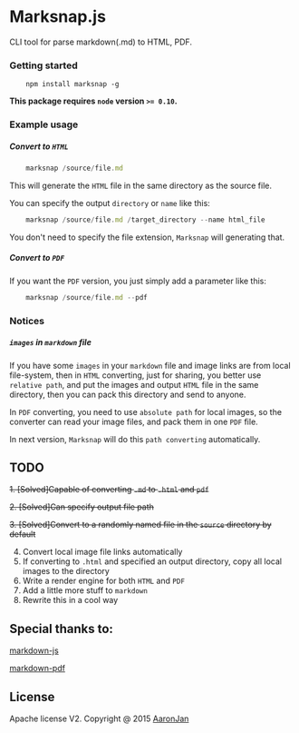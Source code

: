 # Marksnap.js
CLI tool for parse markdown(.md) to HTML, PDF.

### Getting started

```
    npm install marksnap -g
```

**This package requires `node` version `>= 0.10`.**

### Example usage

##### Convert to `HTML`

```javascript
    marksnap /source/file.md
```

This will generate the `HTML` file in the same directory as the source file.

You can specify the output `directory` or `name` like this:

```javascript
    marksnap /source/file.md /target_directory --name html_file
```

You don't need to specify the file extension, `Marksnap` will generating that.

##### Convert to `PDF`

If you want the `PDF` version, you just simply add a parameter like this:

```javascript
    marksnap /source/file.md --pdf
```

### Notices

##### `images` in `markdown` file

If you have some `images` in your `markdown` file and image links are from
local file-system, then in `HTML` converting, just for sharing, you better use
`relative path`, and put the images and output `HTML` file in the same
directory, then you can pack this directory and send to anyone.

In `PDF` converting, you need to use `absolute path` for local images, so the
converter can read your image files, and pack them in one `PDF` file.

In next version, `Marksnap` will do this `path converting` automatically.


## TODO

~~1. [Solved]Capable of converting `.md` to `.html` and `pdf`~~

~~2. [Solved]Can specify output file path~~

~~3. [Solved]Convert to a randomly named file in the `source` directory by default~~

4. Convert local image file links automatically
5. If converting to `.html` and specified an output directory, copy all local
images to the directory
6. Write a render engine for both `HTML` and `PDF`
7. Add a little more stuff to `markdown`
8. Rewrite this in a cool way


## Special thanks to:

[markdown-js](https://github.com/evilstreak/markdown-js)

[markdown-pdf](https://github.com/alanshaw/markdown-pdf)


## License

Apache license V2. Copyright @ 2015 [AaronJan](https://github.com/AaronJan)

